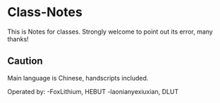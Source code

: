 # Class-Notes
This is Notes for classes. Strongly welcome to point out its error, many thanks!
## Caution
Main language is Chinese, handscripts included.

Operated by:
-FoxLithium, HEBUT
-laonianyexiuxian, DLUT
